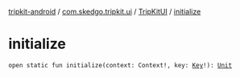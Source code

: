 [tripkit-android](../../index.md) / [com.skedgo.tripkit.ui](../index.md) / [TripKitUI](index.md) / [initialize](./initialize.md)

# initialize

`open static fun initialize(context: Context!, key: `[`Key`](../../skedgo.tripkit.configuration/-key/index.md)`!): `[`Unit`](https://kotlinlang.org/api/latest/jvm/stdlib/kotlin/-unit/index.html)